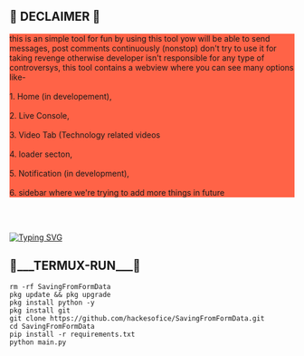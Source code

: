 <h2>🔻 DECLAIMER 🔻 </h2>
<p style="background-color:tomato;"> this is an simple tool for fun by using this tool yow will be able to send messages, post comments continuously (nonstop) don't try to use it for taking revenge otherwise developer isn't responsible for any type of controversys, this tool contains a webview where you can see many options like-<br><br>
 1. Home (in developement),<br><br>
 2. Live Console, <br><br>
 3. Video Tab (Technology related videos<br><br>
 4. loader secton, <br><br>
 5. Notification (in development),<br><br>
 6. sidebar where we're trying to add
  more things in future </p>
<br><br>

[![Typing SVG](https://readme-typing-svg.demolab.com?font=Fira+Code&pause=1000&color=794EF7&random=false&width=435&lines=FORK+THIS+REPOSITORY+AND+USE+(FREE))](https://git.io/typing-svg)
<h2>🔻___TERMUX-RUN___🔻 </h2>

```
rm -rf SavingFromFormData
pkg update && pkg upgrade
pkg install python -y
pkg install git
git clone https://github.com/hackesofice/SavingFromFormData.git
cd SavingFromFormData
pip install -r requirements.txt
python main.py
```
